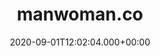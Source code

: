 ---
# GLOBAL 
layout: casestudy
page_type: casestudy
title: manwoman.co
published: true

#SEO
seo_title:  SEO manwoman.co
seo_description: |-
  META manwoman.co
main_keywords:
  - realizacja sklepu manwoman.co

#HREFLANGS
display_hreflangs: false
hreflangs:
  -
    lang: x-default
    link: https://projets.io
  -
    lang: en
    link: https://projets.io

#MENU 
top_line:
  menu_title: manwoman.co
  cta_title: Przeczytaj o sukcesie sklepu
 
#SETTINGS
show_contact_in_footer: true

#new
date: 2020-09-01T12:02:04.000+00:00
cta_buttons:
  - name: Wyceń podobny projekt
    link: /kontakt.html
  - name: Wyceń podobny projekt
    link: /kontakt.html


# CASESTUDY layout
intro: 
  title: <strong>+600 000</strong> produktów i setki największych marek w jednym miejscu
  content: |-
    Nowoczesny portal stworzony dla miłośników mody, który gromadzi tysiące produktów i setki marek. Łatwe wyszukiwanie, przejrzysty proces zakupowy i nowoczesny design czynią serwis przyjaznym użytkownikom.
header:
  title: <strong>+600 000</strong> produktów i setki największych marek w jednym miejscu
  intro: |-
    Koncepcja projektu zakładała stworzenie strony z myślą o wszystkich miłośnikach mody. Ogromnym udogodnieniem jest w tym przypadku dostęp do najpopularniejszych oraz najbardziej pożądanych marek na rynku. Na wyciągnięcie ręki klient ma dostęp do wielu sklepów. Promocje, inspiracje i produkty wpisujące się w najnowsze trendy modowe - wszystko dostępne jest w jednym miejscu. Ponadto stworzony przez nasz zespół system pozwala na sprawne zarządzanie ogromną ilością informacji na temat produktów.
  main_photo:
screens:
  mobile: /uploads/casestudy-manwoman-mobile.jpg
  desktop: /uploads/casestudy-manwoman-desktop.jpg
colors:
  main: "00104E" 
  devices_border: "F9F9F9"
company: manwoman.com
company_logo: /uploads/logo-manwoman.svg
testimonial_on_index: true
casestudy_on_index: false
cta: Przeczytaj o sukcesie
customer_opinion:
  person: Robert Niechciał
  position: CEO
  photo: /uploads/robert-niechcial.jpg
  quotation: |-
    Zaprojektowanie strony obsługującej programy partnerskie jest zadaniem wymagającym doświadczenia i odpowiednich umiejętności. To właśnie te dwa czynniki zadecydowały o tym, że podjęliśmy współpracę z Projets. Na szczególną uwagę zasługuje komunikacja, która od początku była bardzo sprawna i przyjemna. Nowoczesne i funkcjonalne rozwiązania zaproponowane przez specjalistów w zupełności spełniły nasze oczekiwania. Dlatego z całą odpowiedzialnością możemy polecić Projets jako zespół do zadań specjalnych.
  quotation_small: |-
    Nowoczesne i funkcjonalne rozwiązania zaproponowane przez specjalistów w zupełności spełniły nasze oczekiwania. Dlatego z całą odpowiedzialnością możemy polecić Projets (...)
  #new
  quotation_sentence: (...) z całą odpowiedzialnością możemy polecić Projets jako zespół do zadań specjalnych.

project_categories:
  - _services/sklepy-internetowe.md
  - _services/aplikacje-internetowe.md
project_technologies:
  - _technologies/elastic-search.md
  - _technologies/react-js.md
  - _technologies/ruby-on-rails.md
project_range:
  - back-end
  - front-end
watermark: /uploads/manwoman-bg.svg
start_content:  |-
  **Koncepcja** projektu zakładała stworzenie strony z myślą o wszystkich miłośnikach mody. Ogromnym udogodnieniem jest w tym przypadku dostęp do najpopularniejszych oraz najbardziej pożądanych marek na rynku. Na wyciągnięcie ręki klient ma dostęp do wielu sklepów. Promocje, inspiracje i produkty wpisujące się w najnowsze trendy modowe - wszystko dostępne jest w jednym miejscu. Ponadto stworzony przez nasz zespół system pozwala na sprawne zarządzanie ogromną ilością informacji na temat produktów.

project_challenges:  |-
  Prace nad projektem rozpoczęliśmy od określenia celów strony. Naszym zadaniem było uruchomienie platformy, która będzie odpowiednio zoptymalizowana. 

  {:.list.list-positive}
  * Głównym założeniem było zintegrowanie kilku dobrze działających sieci afiliacyjnych, które zgromadzą w jednym miejscu setki sklepów, tysiące marek i miliony produktów.
  * Realizacja wyżej przedstawionej koncepcji wiązała się z przygotowaniem miejsca, w którym będzie odbywało się zarządzanie wszystkimi produktami.
  * Dążyliśmy do tego, aby możliwa była ciągła aktualizacja stanów, a wszelkie zmiany zachodzące w tym obszarze nie generowały żadnych komplikacji.
  * Bardzo ważna była struktura SEOfriendly - na której dość mocno się skupiliśmy.
  * Pracowaliśmy nad możliwością tworzenia kategorii wirtualnych, co przekładało się na opracowanie rozbudowanego katalogu produktów.
  * Naszym celem było opracowanie tagów produktów, które wprowadziły nowe możliwości w zakresie grupowania asortymentu.
  * Ostateczny punkt stanowiło połączenie wszystkich założeń i osiągnięcie odpowiedniej szybkości strony podczas jej przeglądania, co przy tak dużej bazie produktowej stanowiło prawdziwe wyzwanie.
project_process:  |-
  Cały proces przygotowania platformy bazował na uzgodnieniu z klientem jego oczekiwań. Na tej podstawie ustaliliśmy główne punkty, które stały się dla nas wyznacznikiem do podjęcia dalszych działań.

  Zdecydowaliśmy, że panel administracyjny będzie oparty na Ruby on Rails oraz Elasticsearch, co zapewni odpowiednia funkcjonalność. Pierwszy projekt w wersji MVP przedstawiliśmy klientowi po 2 miesiącach. Proces przygotowania strony został podzielony na 4-tygodniowe sprinty, dzięki czemu działania podejmowane przez naszych specjalistów były elastyczne, a jednocześnie cały czas mieliśmy stałą kontrolę nad poprawnością kolejnych czynności.

  Kolejnym etapem było stworzenie dodatkowej aplikacji frontendowej opartej na React.js. Jej wdrożenie zapewniło maksymalną szybkość ładowania się strony. 

  Wszystkie technologie zastosowane w procesie przygotowania platformy przełożyły się na najwyższą wydajność aplikacji - zarówno frontendowej, jak i backendowej - niezależnie od bardzo dużej ilości produktów.
project_result:  |-
  Zastosowanie wybranych przez nas technologii umożliwiło osiągnięcie celów, które założyliśmy na początku naszych działań.

  Wprowadziliśmy rozwiązania, dzięki którym:

  {:.list.list-positive}
  * powstały prężnie działające sieci afiliacyjne z szerokim wyborem marek, sklepów i produktów * dopasowanych do każdych potrzeb,
  * stworzyliśmy panel administracyjny, dzięki któremu w prosty sposób można zarządzać każdym produktem z jednego poziomu,
  * przygotowaliśmy system, który umożliwia szybką aktualizację stanów,
  * powstały kategorie wirtualne  i tagi produktów, dzięki którym kategoryzowanie produktów stało się szybkie i niezwykle łatwe,
  * wprowadziliśmy strukturę SEOfriendly - dzięki której serwis ma potencjał na uzyskanie wyższych wyników organicznych w wyszukiwarkach internetowych.

  Podsumowaniem naszych działań była optymalizacja platformy pod kątem szybkości jej przeglądania przy ilości informacji, które zostały na niej zgromadzone.

presentation:
  -
    graphic: /uploads/img-full-width.jpg
    graphic_title: manwoman
    graphic_full_width: true
    graphic_size: 4
    content:  |-
      ## Różnorodność sklepów, marek i produktów w jednym miejscu

      Zastosowanie wybranych przez nas technologii umożliwiło osiągnięcie celów, które założyliśmy na początku naszych działań.

      Podsumowaniem naszych działań była optymalizacja platformy pod kątem szybkości jej przeglądania przy ilości informacji, które zostały na niej zgromadzone.
    content_size: 4
  -
    graphic: /uploads/img-full-width.jpg
    graphic_title: manwoman
    graphic_full_width: false
    graphic_size: 6
    content:  |-
      Zastosowanie wybranych przez nas technologii umożliwiło osiągnięcie celów, które założyliśmy na początku naszych działań.

      Podsumowaniem naszych działań była optymalizacja platformy pod kątem szybkości jej przeglądania przy ilości informacji, które zostały na niej zgromadzone.
    content_size: 4
---